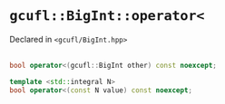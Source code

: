 # `gcufl::BigInt::operator<`
Declared in `<gcufl/BigInt.hpp>`
<br/><br/>
```cpp
bool operator<(gcufl::BigInt other) const noexcept;

template <std::integral N>
bool operator<(const N value) const noexcept;
```
